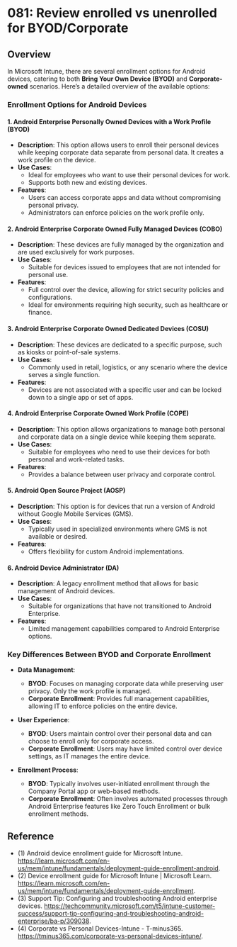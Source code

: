 # 081: Review enrolled vs unenrolled for BYOD/Corporate

## Overview
In Microsoft Intune, there are several enrollment options for Android devices, catering to both **Bring Your Own Device (BYOD)** and **Corporate-owned** scenarios. Here’s a detailed overview of the available options:

### Enrollment Options for Android Devices

#### 1. **Android Enterprise Personally Owned Devices with a Work Profile (BYOD)**
- **Description**: This option allows users to enroll their personal devices while keeping corporate data separate from personal data. It creates a work profile on the device.
- **Use Cases**:
  - Ideal for employees who want to use their personal devices for work.
  - Supports both new and existing devices.
- **Features**:
  - Users can access corporate apps and data without compromising personal privacy.
  - Administrators can enforce policies on the work profile only.

#### 2. **Android Enterprise Corporate Owned Fully Managed Devices (COBO)**
- **Description**: These devices are fully managed by the organization and are used exclusively for work purposes.
- **Use Cases**:
  - Suitable for devices issued to employees that are not intended for personal use.
- **Features**:
  - Full control over the device, allowing for strict security policies and configurations.
  - Ideal for environments requiring high security, such as healthcare or finance.

#### 3. **Android Enterprise Corporate Owned Dedicated Devices (COSU)**
- **Description**: These devices are dedicated to a specific purpose, such as kiosks or point-of-sale systems.
- **Use Cases**:
  - Commonly used in retail, logistics, or any scenario where the device serves a single function.
- **Features**:
  - Devices are not associated with a specific user and can be locked down to a single app or set of apps.

#### 4. **Android Enterprise Corporate Owned Work Profile (COPE)**
- **Description**: This option allows organizations to manage both personal and corporate data on a single device while keeping them separate.
- **Use Cases**:
  - Suitable for employees who need to use their devices for both personal and work-related tasks.
- **Features**:
  - Provides a balance between user privacy and corporate control.

#### 5. **Android Open Source Project (AOSP)**
- **Description**: This option is for devices that run a version of Android without Google Mobile Services (GMS).
- **Use Cases**:
  - Typically used in specialized environments where GMS is not available or desired.
- **Features**:
  - Offers flexibility for custom Android implementations.

#### 6. **Android Device Administrator (DA)**
- **Description**: A legacy enrollment method that allows for basic management of Android devices.
- **Use Cases**:
  - Suitable for organizations that have not transitioned to Android Enterprise.
- **Features**:
  - Limited management capabilities compared to Android Enterprise options.

### Key Differences Between BYOD and Corporate Enrollment

- **Data Management**:
  - **BYOD**: Focuses on managing corporate data while preserving user privacy. Only the work profile is managed.
  - **Corporate Enrollment**: Provides full management capabilities, allowing IT to enforce policies on the entire device.

- **User Experience**:
  - **BYOD**: Users maintain control over their personal data and can choose to enroll only for corporate access.
  - **Corporate Enrollment**: Users may have limited control over device settings, as IT manages the entire device.

- **Enrollment Process**:
  - **BYOD**: Typically involves user-initiated enrollment through the Company Portal app or web-based methods.
  - **Corporate Enrollment**: Often involves automated processes through Android Enterprise features like Zero Touch Enrollment or bulk enrollment methods.


## Reference

* (1) Android device enrollment guide for Microsoft Intune. https://learn.microsoft.com/en-us/mem/intune/fundamentals/deployment-guide-enrollment-android.
* (2) Device enrollment guide for Microsoft Intune | Microsoft Learn. https://learn.microsoft.com/en-us/mem/intune/fundamentals/deployment-guide-enrollment.
* (3) Support Tip: Configuring and troubleshooting Android enterprise devices. https://techcommunity.microsoft.com/t5/intune-customer-success/support-tip-configuring-and-troubleshooting-android-enterprise/ba-p/309038.
* (4) Corporate vs Personal Devices-Intune - T-minus365. https://tminus365.com/corporate-vs-personal-devices-intune/.

